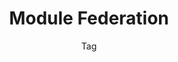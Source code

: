 ---
title: Module Federation
subtitle: Tag
layout: "layouts/notes/notes-tag.njk"
eleventyComputed:
  tag: module-federation
---